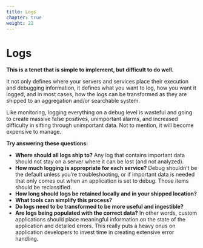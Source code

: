 ```yaml
---
title: Logs
chapter: true
weight: 22
---
```


# Logs

**This is a tenet that is simple to implement, but difficult to do well.**

It not only defines where your servers and services place their execution and debugging information, it defines what you want to log, how you want it logged, and in most cases, how the logs can be transformed as they are shipped to an aggregation and/or searchable system.

Like monitoring, logging everything on a debug level is wasteful and going to create massive false positives, unimportant alarms, and increased difficulty in sifting through unimportant data. Not to mention, it will become expensive to manage.

**Try answering these questions:**

- **Where should all logs ship to?** Any log that contains important data should not stay on a server where it can be lost (and not analyzed).
- **How much logging is appropriate for each service?** Debug shouldn’t be the default unless you’re troubleshooting, or if important data is needed that only comes out when an application is set to debug. Those items should be reclassified.
- **How long should logs be retained locally and in your shipped location?**
- **What tools can simplify this process?**
- **Do logs need to be transformed to be more useful and ingestible?**
- **Are logs being populated with the correct data?**
In other words, custom applications should place meaningful information on the state of the application and detailed errors. This really puts a heavy onus on application developers to invest time in creating extensive error handling.
